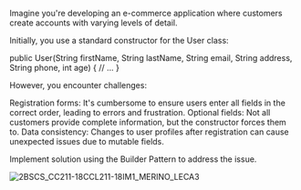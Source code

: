 Imagine you're developing an e-commerce application where customers create accounts with varying levels of detail.

Initially, you use a standard constructor for the User class:

public User(String firstName, String lastName, String email,
           String address, String phone, int age) {
     // ...
}

However, you encounter challenges:

Registration forms: It's cumbersome to ensure users enter all fields in the correct order, leading to errors and frustration.
Optional fields: Not all customers provide complete information, but the constructor forces them to.
Data consistency: Changes to user profiles after registration can cause unexpected issues due to mutable fields.

Implement solution using the Builder Pattern to address the issue.

![2BSCS_CC211-18CCL211-18IM1_MERINO_LECA3](https://github.com/MerinoYalaine/builderPattern/assets/142370694/0a9af6c3-b205-4392-90c3-a5e193e4e559)
